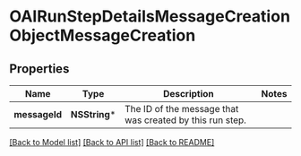 # OAIRunStepDetailsMessageCreationObjectMessageCreation

## Properties
Name | Type | Description | Notes
------------ | ------------- | ------------- | -------------
**messageId** | **NSString*** | The ID of the message that was created by this run step. | 

[[Back to Model list]](../README.md#documentation-for-models) [[Back to API list]](../README.md#documentation-for-api-endpoints) [[Back to README]](../README.md)


